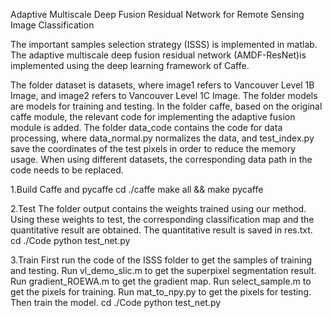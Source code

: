 Adaptive Multiscale Deep Fusion Residual Network for Remote Sensing Image Classification

The important samples selection strategy (ISSS) is implemented in matlab. The adaptive multiscale deep fusion residual network (AMDF-ResNet)is implemented using the deep learning framework of Caffe. 

The folder dataset is datasets, where image1 refers to Vancouver Level 1B Image, and image2 refers to Vancouver Level 1C Image. The folder models are models for training and testing.
In the folder caffe, based on the original caffe module, the relevant code for implementing the adaptive fusion module is added. The folder data_code contains the code for data processing, where data_normal.py normalizes the data, and test_index.py save the coordinates of the test pixels in order to reduce the memory usage. When using different datasets, the corresponding data path in the code needs to be replaced.

1.Build Caffe and pycaffe
cd ./caffe
make all && make pycaffe

2.Test
The folder output contains the weights trained using our method. Using these weights to test, the corresponding classification map and the quantitative result are obtained. The quantitative result is saved in res.txt.
cd ./Code
python test_net.py


3.Train
First run the code of the ISSS folder to get the samples of training and testing.
Run vl_demo_slic.m to get the superpixel segmentation result.
Run gradient_ROEWA.m to get the gradient map.
Run select_sample.m to get the pixels for training.
Run mat_to_npy.py to get the pixels for testing.
Then train the model.
cd ./Code
python test_net.py

